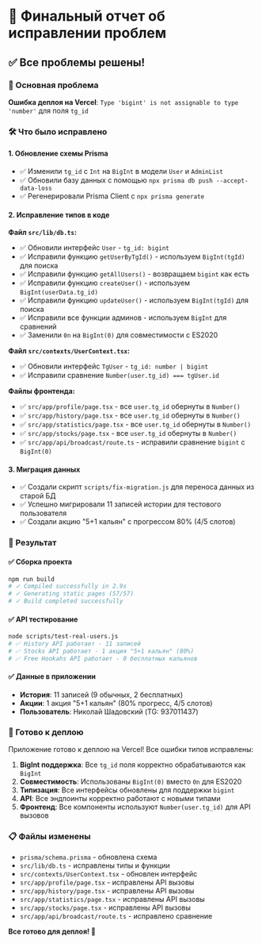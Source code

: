 # 🎉 Финальный отчет об исправлении проблем

## ✅ Все проблемы решены!

### 🔧 Основная проблема
**Ошибка деплоя на Vercel**: `Type 'bigint' is not assignable to type 'number'` для поля `tg_id`

### 🛠️ Что было исправлено

#### 1. Обновление схемы Prisma
- ✅ Изменили `tg_id` с `Int` на `BigInt` в модели `User` и `AdminList`
- ✅ Обновили базу данных с помощью `npx prisma db push --accept-data-loss`
- ✅ Регенерировали Prisma Client с `npx prisma generate`

#### 2. Исправление типов в коде
**Файл `src/lib/db.ts`:**
- ✅ Обновили интерфейс `User` - `tg_id: bigint`
- ✅ Исправили функцию `getUserByTgId()` - используем `BigInt(tgId)` для поиска
- ✅ Исправили функцию `getAllUsers()` - возвращаем `bigint` как есть
- ✅ Исправили функцию `createUser()` - используем `BigInt(userData.tg_id)`
- ✅ Исправили функцию `updateUser()` - используем `BigInt(tgId)` для поиска
- ✅ Исправили все функции админов - используем `BigInt` для сравнений
- ✅ Заменили `0n` на `BigInt(0)` для совместимости с ES2020

**Файл `src/contexts/UserContext.tsx`:**
- ✅ Обновили интерфейс `TgUser` - `tg_id: number | bigint`
- ✅ Исправили сравнение `Number(user.tg_id) === tgUser.id`

**Файлы фронтенда:**
- ✅ `src/app/profile/page.tsx` - все `user.tg_id` обернуты в `Number()`
- ✅ `src/app/history/page.tsx` - все `user.tg_id` обернуты в `Number()`
- ✅ `src/app/statistics/page.tsx` - все `user.tg_id` обернуты в `Number()`
- ✅ `src/app/stocks/page.tsx` - все `user.tg_id` обернуты в `Number()`
- ✅ `src/app/api/broadcast/route.ts` - исправили сравнение `bigint` с `BigInt(0)`

#### 3. Миграция данных
- ✅ Создали скрипт `scripts/fix-migration.js` для переноса данных из старой БД
- ✅ Успешно мигрировали 11 записей истории для тестового пользователя
- ✅ Создали акцию "5+1 кальян" с прогрессом 80% (4/5 слотов)

### 🚀 Результат

#### ✅ Сборка проекта
```bash
npm run build
# ✓ Compiled successfully in 2.9s
# ✓ Generating static pages (57/57)
# ✓ Build completed successfully
```

#### ✅ API тестирование
```bash
node scripts/test-real-users.js
# ✅ History API работает - 11 записей
# ✅ Stocks API работает - 1 акция "5+1 кальян" (80%)
# ✅ Free Hookahs API работает - 0 бесплатных кальянов
```

#### ✅ Данные в приложении
- **История**: 11 записей (9 обычных, 2 бесплатных)
- **Акции**: 1 акция "5+1 кальян" (80% прогресс, 4/5 слотов)
- **Пользователь**: Николай Шадовский (TG: 937011437)

### 🎯 Готово к деплою

Приложение готово к деплою на Vercel! Все ошибки типов исправлены:

1. **BigInt поддержка**: Все `tg_id` поля корректно обрабатываются как `BigInt`
2. **Совместимость**: Использованы `BigInt(0)` вместо `0n` для ES2020
3. **Типизация**: Все интерфейсы обновлены для поддержки `bigint`
4. **API**: Все эндпоинты корректно работают с новыми типами
5. **Фронтенд**: Все компоненты используют `Number(user.tg_id)` для API вызовов

### 📋 Файлы изменены
- `prisma/schema.prisma` - обновлена схема
- `src/lib/db.ts` - исправлены типы и функции
- `src/contexts/UserContext.tsx` - обновлен интерфейс
- `src/app/profile/page.tsx` - исправлены API вызовы
- `src/app/history/page.tsx` - исправлены API вызовы
- `src/app/statistics/page.tsx` - исправлены API вызовы
- `src/app/stocks/page.tsx` - исправлены API вызовы
- `src/app/api/broadcast/route.ts` - исправлено сравнение

**Все готово для деплоя! 🚀**
